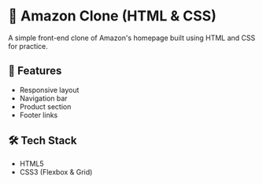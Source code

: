 # 🛒 Amazon Clone (HTML & CSS)

A simple front-end clone of Amazon's homepage built using HTML and CSS for practice.

## 🚀 Features
- Responsive layout
- Navigation bar
- Product section
- Footer links

## 🛠 Tech Stack
- HTML5
- CSS3 (Flexbox & Grid)
